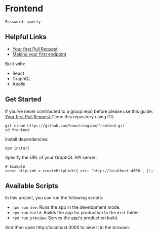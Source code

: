 # Frontend

`Password: qwerty`

## Helpful Links
- [ Your first Pull Request ]( https://github.com/howstrongiam/frontend/wiki/Find-or-Create-An-Issue )
- [ Making your first endpoint ](https://github.com/howstrongiam/frontend/blob/main/src/graphql/README.md)

Built with:

- React
- GraphQL
- Apollo

## Get Started

If you've never contributed to a group repo before please use this guide: [ Your first Pull Request ]( https://github.com/howstrongiam/frontend/wiki/Find-or-Create-An-Issue )
Clone this repository using Git:

```
git clone https://github.com/howstrongiam/frontend.git
cd frontend
```

Install dependencies:

```
npm install
```

Specify the URL of your GraphQL API server:

```
# Example
const httpLink = createHttpLink({ uri: 'http://localhost:4000', });
```

## Available Scripts

In this project, you can run the following scripts:

- `npm run dev`: Runs the app in the development mode.
- `npm run build`: Builds the app for production to the `dist` folder.
- `npm run preview`: Serves the app's production build.


And then open http://localhost:3000 to view it in the browser.
